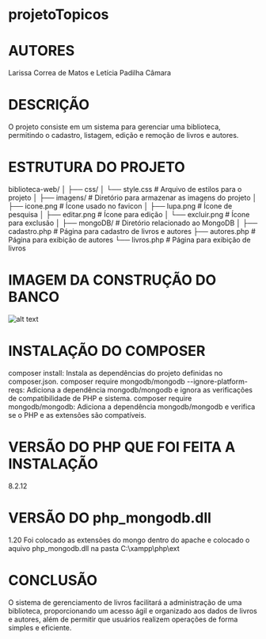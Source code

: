 # projetoTopicos

# AUTORES 
Larissa Correa de Matos e Letícia Padilha Câmara

# DESCRIÇÃO
O projeto consiste em um sistema para gerenciar uma biblioteca, permitindo o cadastro, listagem, edição e remoção de livros e autores.

# ESTRUTURA DO PROJETO
biblioteca-web/
│
├── css/
│   └── style.css         # Arquivo de estilos para o projeto
│
├── imagens/              # Diretório para armazenar as imagens do projeto
│   ├── icone.png         # Ícone usado no favicon
│   ├── lupa.png          # Ícone de pesquisa
│   ├── editar.png        # Ícone para edição
│   └── excluir.png       # Ícone para exclusão
│
├── mongoDB/              # Diretório relacionado ao MongoDB
│
├── cadastro.php          # Página para cadastro de livros e autores
├── autores.php           # Página para exibição de autores
└── livros.php            # Página para exibição de livros

# IMAGEM DA CONSTRUÇÃO DO BANCO
![alt text](imagensREADME/image.png)

# INSTALAÇÃO DO COMPOSER 
composer install: Instala as dependências do projeto definidas no composer.json.
composer require mongodb/mongodb --ignore-platform-reqs: Adiciona a dependência mongodb/mongodb e ignora as verificações de compatibilidade de PHP e sistema.
composer require mongodb/mongodb: Adiciona a dependência mongodb/mongodb e verifica se o PHP e as extensões são compatíveis.

# VERSÃO DO PHP QUE FOI FEITA A INSTALAÇÃO
8.2.12

# VERSÃO DO php_mongodb.dll 
1.20
Foi colocado as extensões do mongo dentro do apache e colocado o aquivo php_mongodb.dll na pasta C:\xampp\php\ext

# CONCLUSÃO
O sistema de gerenciamento de livros facilitará a administração de uma biblioteca, proporcionando um acesso ágil e organizado aos dados de livros e autores, além de permitir que usuários realizem operações de forma simples e eficiente.

